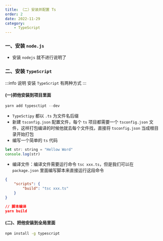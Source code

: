 ```yaml
---
title: （二）安装并配置 Ts
order: 2
date: 2022-11-29
category:
    - TypeScript
---
```



### 一、安装 `node.js`

- 安装 `nodejs` 就不进行说明了


### 二、安装 `TypeScript`
:::info 说明
安装 `TypeScript` 有两种方式
:::
#### (一)把他安装到项目里面
```js
yarn add typesctipt --dev
```
- `TypeSctipy` 都以 `.ts` 为文件名后缀
- 新建 `tsconfig.json` 配置文件，每个 `ts` 项目都需要一个 `tsconfig.json`  文件，这样打包编译的时候他就去每个文件找，直接将 `tsconfig.json` 当成根目录开始打包
- 编写一个简单的 `ts` 代码
```js
let str: string = "Hellow Word"
console.log(str)
```
- 编译文件：编译文件需要运行命令 `tsc xxx.ts`，但是我们可以在 `package.json` 里面编写脚本来直接运行这段命令
```json
{
    "scripts": {
        "build": "tsc xxx.ts"
    }
}

// 脚本编译
yarn build
```


#### (二)、把他安装到全局里面
```sh
npm install -g typescript
```